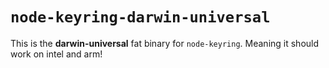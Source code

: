 # `node-keyring-darwin-universal`

This is the **darwin-universal** fat binary for `node-keyring`.
Meaning it should work on intel and arm!
